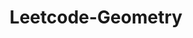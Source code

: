 ---
layout: posts_by_category
categories: Leetcode-Geometry
title: Leetcode-Geometry
permalink: /category/Leetcode-Geometry
---